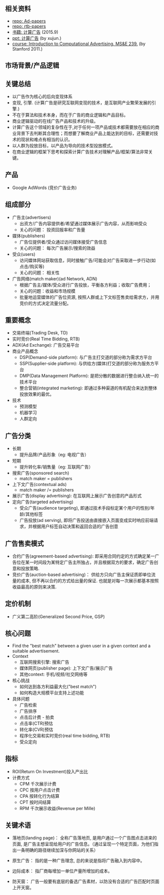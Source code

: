 ## 相关资料
- [repo: Ad-papers](https://github.com/wzhe06/Ad-papers)
- [repo: rtb-papers](https://github.com/wnzhang/rtb-papers)
- [书籍: 计算广告](https://book.douban.com/subject/26596778/) (2015.9)
- [ppt: 计算广告](./readings/第13次课件-计算广告.pdf) (by xujun.)
- [course: Introduction to Computational Advertising. MS&E 239.](https://web.stanford.edu/class/msande239/) (by Stanford 2011.)

## 市场背景/产品逻辑

## 关键总结
- 以广告作为核心的后向变现体系
- 变现, 引擎. (计算广告是研究互联网变现的技术，是互联网产业繁荣发展的引擎.)
- 不在于算法和技术本身，而在于广告的商业逻辑和产品目标。
- 商业逻辑驱动的在线广告产品和技术的升级。
- 计算广告这个领域的复杂性在于,对于任何一项产品或技术都需要放在相应的商业背景下去判断其合理性；而想要了解商业产品上能达到的目标，还需要对技术的现状和难点有相当的认识。
- 以人群为投放目标，以产品为导向的技术型投放模式。
- 在商业逻辑的框架下思考和探索计算广告技术对理解产品/框架/算法非常关键。

## 产品
- Google AdWords (竞价广告业务)



## 组成部分
- 广告主(advertisers)
    - 出资方/广告内容提供者/希望通过媒体展示广告内容，从而影响受众
    - 关心的问题： 投资回报率和广告量
- 媒体(publishers)
    - 广告位提供者/受众通过访问媒体接受广告信息
    - 关心的问题： 每次广告展示/搜索的效益
- 受众(users)
    - 访问媒体网站获取信息，同时接触广告/可能会对广告采取进一步行动(如点击/购买等)
    - 关心的问题： 相关性
- 广告网络(match maker)(ad Network, ADN)
    - 根据广告主/媒体/受众进行广告投放，平衡各方利益；收取广告费用；
    - 关心的问题：收益和市场规模
    - 批量地运营媒体的广告位资源, 按照人群或上下文标签售卖给需求方，并用竞价的方式决定流量分配。

## 重要概念
- 交易终端(Trading Desk, TD)
- 实时竞价(Real Time Bidding, RTB)
- ADX(Ad Exchange): 广告交易平台
- 商业产品概念
    - DSP(Demand-side platform): 与广告主打交道的部分称为需求方平台
    - SSP(Supplier-side platform): 与供给方(媒体)打交道的部分称为服务方平台
    - DMP(Data Management Platform): 是把分散的数据进行整合纳入统一的技术平台
    - 整合营销(integrated marketing): 即通过多种渠道的有机配合来达到整体投放效果的最优。
- 技术
    - 预测模型
    - 机器学习
    - 人群定向


## 广告分类
- 长期
    - 提升品牌/产品形象（eg: 电视广告）
- 短期
    - 提升转化率/销售量（eg: 互联网广告）
- 搜索广告(sponsored search)
    - match maker = publishers
- 上下文广告(contextual ads)
    - match maker /= publishers
- 展示广告(display advertising): 在互联网上展示广告创意的产品形式
- 定向广告(targeted advertising)
    - 受众广告(audience targeting), 即通过技术手段标定某个用户的性别/年龄/其他标签
    - 广告投放(ad serving), 即将广告投送由直接嵌入页面变成实时响应前端请求，并根据用户标签自动决策和返回合适的广告创意

## 广告售卖模式
- 合约广告(agreement-based advertising): 即采用合同约定的方式确定某一广告位在某一时间段为某特定广告主所独占，并且根据双方的要求，确定广告创意和投放策略.
- 竞价广告(auction-based advertising)： 供给方只向广告主保证质即单位流量的成本, 但不再以合约的方式给出量的保证. 也就是对每一次展示都基本按照收益最高的原则来决策.

## 定价机制
- 广义第二高阶(Generalized Second Price, GSP)


## 核心问题
- Find the "best match" between a given user in a given context and a suitable advertisement.
- Context
    - 互联网搜索引擎: 搜索广告
    - 媒体网页(publisher page): 上下文广告/展示广告
    - 其他context: 手机/视频/社交网络等
- 核心挑战
    - 如何达到各方利益最大化("best match")
    - 如何构造大规模平台支持上述功能
- 具体问题
    - 广告检索
    - 广告排序
    - 点击后计费 - 拍卖
    - 点击率(CTR)预估
    - 转化率(CVR)预估
    - 程序化交易和实时竞价(real time bidding, RTB)
    - 受众定向

## 指标
- ROI(Return On Investment)投入产出比
- 计费方式
    - CPM 千次展示计费
    - CPC 按用户点击计费
    - CPA 按转化行为结算
    - CPT 按时间结算
    - RPM 千次展示收益(Revenue per Mille)
    

## 关键术语
- 落地页(landing page)： 全称广告落地页, 是用户通过一个广告图点击进来的页面, 是广告主想呈现给用户的广告信息。（通过呈现一个特定页面，为他们指出一条明确的路径继续加深与你网站的关系）
- 原生广告： 指的是一种广告理念, 总的来说是指将广告融入到内容中。

- 边际成本： 指厂商每增加一单位产量所增加的成本。
- 防天窗： 广告一般要有底层的备选广告素材，以防没有合适的广告匹配时页面上开天窗。



